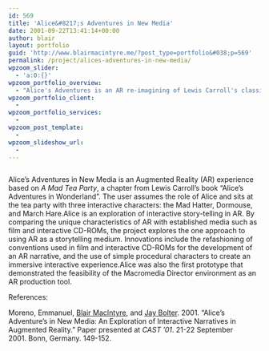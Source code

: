 ```yaml
---
id: 569
title: 'Alice&#8217;s Adventures in New Media'
date: 2001-09-22T13:41:14+00:00
author: blair
layout: portfolio
guid: 'http://www.blairmacintyre.me/?post_type=portfolio&#038;p=569'
permalink: /project/alices-adventures-in-new-media/
wpzoom_slider:
  - 'a:0:{}'
wpzoom_portfolio_overview:
  - "Alice's Adventures is an AR re-imagining of Lewis Carroll's classic Alice in Wonderland "
wpzoom_portfolio_client:
  - 
wpzoom_portfolio_services:
  - 
wpzoom_post_template:
  - 
wpzoom_slideshow_url:
  - 
---
```

<div id="galleria-569">
  <a href="http://blairmacintyre.me/wp-content/uploads/2013/09/harelaugh1.jpg"><img title="harelaugh1" alt="" src="http://blairmacintyre.me/wp-content/uploads/2013/09/harelaugh1-91x55.jpg" /></a><a href="http://blairmacintyre.me/wp-content/uploads/2013/09/hattersplashed1.jpg"><img title="hattersplashed1" alt="" src="http://blairmacintyre.me/wp-content/uploads/2013/09/hattersplashed1-91x55.jpg" /></a><a href="http://blairmacintyre.me/wp-content/uploads/2013/09/UserSplash1.jpg"><img title="UserSplash" alt="" src="http://blairmacintyre.me/wp-content/uploads/2013/09/UserSplash1-62x55.jpg" /></a>
</div>

Alice’s Adventures in New Media is an Augmented Reality (AR) experience based on _A Mad Tea Party_, a chapter from Lewis Carroll’s book “Alice’s Adventures in Wonderland”. The user assumes the role of Alice and sits at the tea party with three interactive characters: the Mad Hatter, Dormouse, and March Hare.Alice is an exploration of interactive story-telling in AR. By comparing the unique characteristics of AR with established media such as film and interactive CD-ROMs, the project explores the one approach to using AR as a storytelling medium. Innovations include the refashioning of conventions used in film and interactive CD-ROMs for the development of an AR narrative, and the use of simple procedural characters to create an immersive interactive experience.Alice was also the first prototype that demonstrated the feasibility of the Macromedia Director environment as an AR production tool.

References:

Moreno, Emmanuel, [Blair MacIntyre](http://ael.gatech.edu/lab/author/blair/), and [Jay Bolter](http://ael.gatech.edu/lab/author/jaybolter/). 2001. &#8220;Alice&#8217;s Adventure&#8217;s in New Media: An Exploration of Interactive Narratives in Augmented Reality.&#8221; Paper presented at _CAST &#8217;01_. 21-22 September 2001. Bonn, Germany. 149-152.